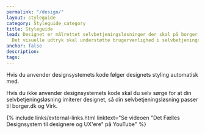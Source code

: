 ```yaml
---
permalink: "/design/"
layout: styleguide
category: Styleguide_category
title: Styleguide
lead: Designet er målrettet selvbetjeningsløsninger der skal på borger.dk og Virk.
  Det visuelle udtryk skal understøtte brugervenlighed i selvbetjeningsløsninger.
anchor: false
description:
tags:
---
```


Hvis du anvender designsystemets kode følger designets styling automatisk med.

Hvis du ikke anvender designsystemets kode skal du selv sørge for at din selvbetjeningsløsning imiterer designet, så din selvbetjeningsløsning passer til borger.dk og Virk.

<div class="mt-7">
{% include links/external-links.html linktext="Se videoen &quot;Det Fælles Designsystem til designere og UX'ere&quot; på YouTube" %} 
</div>